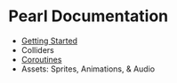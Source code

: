 # Pearl Documentation

* [Getting Started](getting-started.md)
* Colliders
* [Coroutines](coroutines.md)
* Assets: Sprites, Animations, & Audio